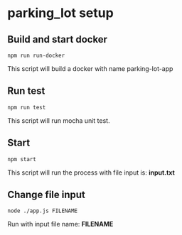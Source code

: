 # parking_lot setup

## Build and start docker
    npm run run-docker

This script will build a docker with name parking-lot-app

## Run test

    npm run test

This script will run mocha unit test.

## Start

    npm start
This script will run the process with file input is: **input.txt**

## Change file input

    node ./app.js FILENAME
Run with input file name: **FILENAME**

